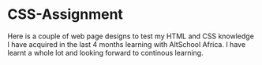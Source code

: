 # CSS-Assignment
Here is a couple of web page designs to test my HTML and CSS knowledge I have acquired in the last 4 months learning with AltSchool Africa.
I have learnt a whole lot and looking forward to continous learning.

